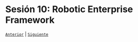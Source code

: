 # Sesión 10: Robotic Enterprise Framework

[`Anterior`](../Sesión-09/Readme.md) | [`Siguiente`](../Readme.md)